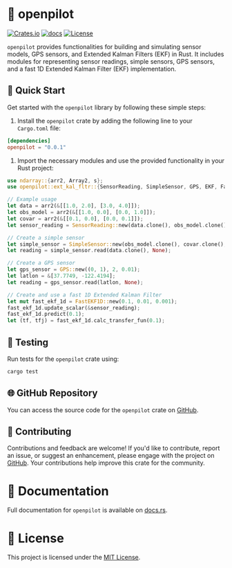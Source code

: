 # 🚗 openpilot

[![Crates.io](https://img.shields.io/crates/v/openpilot.svg)](https://crates.io/crates/openpilot)
[![docs](https://docs.rs/openpilot/badge.svg)](https://docs.rs/openpilot/)
[![License](https://img.shields.io/badge/license-MIT-blue.svg)](LICENSE)

`openpilot` provides functionalities for building and simulating sensor models, GPS sensors, and Extended Kalman Filters (EKF) in Rust. It includes modules for representing sensor readings, simple sensors, GPS sensors, and a fast 1D Extended Kalman Filter (EKF) implementation.

## 🚀 Quick Start

Get started with the `openpilot` library by following these simple steps:

1. Install the `openpilot` crate by adding the following line to your `Cargo.toml` file:

```toml
[dependencies]
openpilot = "0.0.1"
```

1. Import the necessary modules and use the provided functionality in your Rust project:

```rust
use ndarray::{arr2, Array2, s};
use openpilot::ext_kal_fltr::{SensorReading, SimpleSensor, GPS, EKF, FastEKF1D};

// Example usage
let data = arr2(&[[1.0, 2.0], [3.0, 4.0]]);
let obs_model = arr2(&[[1.0, 0.0], [0.0, 1.0]]);
let covar = arr2(&[[0.1, 0.0], [0.0, 0.1]]);
let sensor_reading = SensorReading::new(data.clone(), obs_model.clone(), covar.clone());

// Create a simple sensor
let simple_sensor = SimpleSensor::new(obs_model.clone(), covar.clone(), 2);
let reading = simple_sensor.read(data.clone(), None);

// Create a GPS sensor
let gps_sensor = GPS::new((0, 1), 2, 0.01);
let latlon = &[37.7749, -122.4194];
let reading = gps_sensor.read(latlon, None);

// Create and use a fast 1D Extended Kalman Filter
let mut fast_ekf_1d = FastEKF1D::new(0.1, 0.01, 0.001);
fast_ekf_1d.update_scalar(&sensor_reading);
fast_ekf_1d.predict(0.1);
let (tf, tfj) = fast_ekf_1d.calc_transfer_fun(0.1);
```

## 🧪 Testing

Run tests for the `openpilot` crate using:

```bash
cargo test
```

## 🌐 GitHub Repository

You can access the source code for the `openpilot` crate on [GitHub](https://github.com/wiseaidev/openpilot).

## 🤝 Contributing

Contributions and feedback are welcome! If you'd like to contribute, report an issue, or suggest an enhancement, please engage with the project on [GitHub](https://github.com/wiseaidev/openpilot). Your contributions help improve this crate for the community.

# 📘 Documentation

Full documentation for `openpilot` is available on [docs.rs](https://docs.rs/openpilot/).

# 📄 License

This project is licensed under the [MIT License](LICENSE).
